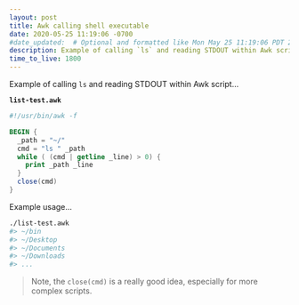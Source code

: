 ```yaml
---
layout: post
title: Awk calling shell executable
date: 2020-05-25 11:19:06 -0700
#date_updated:  # Optional and formatted like Mon May 25 11:19:06 PDT 2020 above
description: Example of calling `ls` and reading STDOUT within Awk script
time_to_live: 1800
---
```




Example of calling `ls` and reading STDOUT within Awk script...


**`list-test.awk`**


```awk
#!/usr/bin/awk -f

BEGIN {
  _path = "~/"
  cmd = "ls " _path
  while ( (cmd | getline _line) > 0) {
    print _path _line
  }
  close(cmd)
}
```


Example usage...


```bash
./list-test.awk
#> ~/bin
#> ~/Desktop
#> ~/Documents
#> ~/Downloads
#> ...
```


> Note, the `close(cmd)` is a really good idea, especially for more complex scripts.
